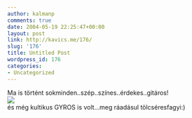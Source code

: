 ```yaml
---
author: kalmanp
comments: true
date: 2004-05-19 22:25:47+00:00
layout: post
link: http://kavics.me/176/
slug: '176'
title: Untitled Post
wordpress_id: 176
categories:
- Uncategorized
---
```


Ma is történt sokminden..szép..színes..érdekes..gitáros!  
![](http://kavics.freeblog.hu/Files/77491.jpg)  
és még kultikus GYROS is volt...meg ráadásul tölcséresfagyi:)  

